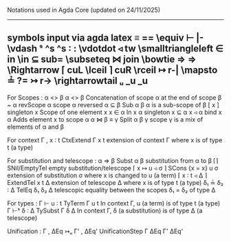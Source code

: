 Notations used in Agda Core (updated on 24/11/2025)

---------------------------------------------------------------------------------------------------
symbols     input via agda          latex
≡           ==                      \equiv
⊢           |-                      \vdash
ˢ           ^s                      ^s
∶           :                       \vdotdot
◃           tw                      \smalltriangleleft
∈           in                      \in
⊆           sub=                    \subseteq
⋈           join                    \bowtie
⇒           =>                      \Rightarrow
⌈           cuL                     \lceil
⌉           cuR                     \rceil
↦           r-|                     \mapsto
≟           ?=
↣           r->                     \rightarrowtail
ᵤ           _u                      _u
---------------------------------------------------------------------------------------------------

For Scopes :
α <> β                  α <> β                  Concatenation of scope α at the end of scope β
~ α                     revScope α              scope α reversed
α ⊆ β                   Sub α β                 α is a sub-scope of β
[ x ]                   singleton x             Scope of one element x
x ∈ α                   In x α                  singleton x ⊆ α
x ◃ α                   bind x α                Adds element x to scope α
α ⋈ β ≡ γ               Split α β γ             scope γ is a mix of elements of α and β

For context
Γ , x ∶ t               CtxExtend Γ x t         extension of context Γ where x is of type t (a type)

For substitution and telescope :
α ⇒ β                   Subst α β               substitution from α to β
⌈⌉                      SNil/EmptyTel           empty substitution/telescope
⌈ x ↦ u ◃ σ ⌉           SCons {x = x} u σ       extension of substitution σ where x is changed to u (a term)
⌈ x ∶ t ◃ Δ ⌉           ExtendTel x t Δ         extension of telescope Δ where x is of type t (a type)
δ₁ ≟ δ₂ ∶ Δ             TelEq δ₁ δ₂ Δ           telescopic equality between the scopes δ₁ = δ₂ of type Δ

For types :
Γ ⊢ u ∶ t               TyTerm Γ u t            In context Γ, u (a term) is of type t (a type)
Γ ⊢ˢ δ ∶ Δ              TySubst Γ δ Δ           In context Γ,  δ (a substitution) is of type Δ (a telescope)

Unification :
Γ , ΔEq ↣ᵤ Γ' , ΔEq'   UnificationStep Γ ΔEq Γ' ΔEq'

